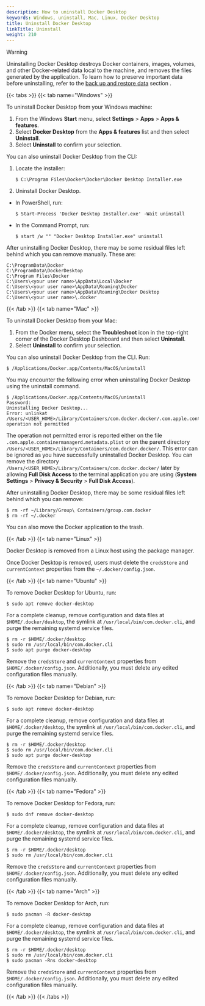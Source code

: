 ```yaml
---
description: How to uninstall Docker Desktop
keywords: Windows, uninstall, Mac, Linux, Docker Desktop
title: Uninstall Docker Desktop
linkTitle: Uninstall
weight: 210
---
```


> [!WARNING]
>
> Uninstalling Docker Desktop destroys Docker containers, images, volumes, and
> other Docker-related data local to the machine, and removes the files generated
> by the application. To learn how to preserve important data before uninstalling, refer to the [back up and restore data](/manuals/desktop/settings-and-maintenance/backup-and-restore.md) section .

{{< tabs >}}
{{< tab name="Windows" >}}

To uninstall Docker Desktop from your Windows machine:

1. From the Windows **Start** menu, select **Settings** > **Apps** > **Apps & features**.
2. Select **Docker Desktop** from the **Apps & features** list and then select **Uninstall**.
3. Select **Uninstall** to confirm your selection.

You can also uninstall Docker Desktop from the CLI:

1. Locate the installer:
   ```console
   $ C:\Program Files\Docker\Docker\Docker Desktop Installer.exe
   ```
2. Uninstall Docker Desktop. 
 - In PowerShell, run:
    ```console
    $ Start-Process 'Docker Desktop Installer.exe' -Wait uninstall
    ```
 - In the Command Prompt, run:
    ```console
    $ start /w "" "Docker Desktop Installer.exe" uninstall
    ```

After uninstalling Docker Desktop, there may be some residual files left behind which you can remove manually. These are:

```console
C:\ProgramData\Docker
C:\ProgramData\DockerDesktop
C:\Program Files\Docker
C:\Users\<your user name>\AppData\Local\Docker
C:\Users\<your user name>\AppData\Roaming\Docker
C:\Users\<your user name>\AppData\Roaming\Docker Desktop
C:\Users\<your user name>\.docker
```
 
{{< /tab >}}
{{< tab name="Mac" >}}

To uninstall Docker Desktop from your Mac:

1. From the Docker menu, select the **Troubleshoot** icon in the top-right corner of the Docker Desktop Dashboard and then select **Uninstall**.
2. Select **Uninstall** to confirm your selection.

You can also uninstall Docker Desktop from the CLI. Run:

```console
$ /Applications/Docker.app/Contents/MacOS/uninstall
```

You may encounter the following error when uninstalling Docker Desktop using the uninstall command.
```console
$ /Applications/Docker.app/Contents/MacOS/uninstall
Password:
Uninstalling Docker Desktop...
Error: unlinkat /Users/<USER_HOME>/Library/Containers/com.docker.docker/.com.apple.containermanagerd.metadata.plist: operation not permitted
```
The operation not permitted error is reported either on the file `.com.apple.containermanagerd.metadata.plist` or on the parent directory `/Users/<USER_HOME>/Library/Containers/com.docker.docker/`. This error can be ignored as you have successfully uninstalled Docker Desktop.
You can remove the directory `/Users/<USER_HOME>/Library/Containers/com.docker.docker/` later by allowing **Full Disk Access** to the terminal application you are using (**System Settings** > **Privacy & Security** > **Full Disk Access**).

After uninstalling Docker Desktop, there may be some residual files left behind which you can remove:

```console
$ rm -rf ~/Library/Group\ Containers/group.com.docker
$ rm -rf ~/.docker
```

You can also move the Docker application to the trash. 

{{< /tab >}}
{{< tab name="Linux" >}}

Docker Desktop is removed from a Linux host using the package manager.

Once Docker Desktop is removed, users must delete the `credsStore` and `currentContext` properties from the `~/.docker/config.json`.

{{< /tab >}}
{{< tab name="Ubuntu" >}}

To remove Docker Desktop for Ubuntu, run:

```console
$ sudo apt remove docker-desktop
```

For a complete cleanup, remove configuration and data files at `$HOME/.docker/desktop`, the symlink at `/usr/local/bin/com.docker.cli`, and purge
the remaining systemd service files.

```console
$ rm -r $HOME/.docker/desktop
$ sudo rm /usr/local/bin/com.docker.cli
$ sudo apt purge docker-desktop
```

Remove the `credsStore` and `currentContext` properties from `$HOME/.docker/config.json`. Additionally, you must delete any edited configuration files manually. 

{{< /tab >}}
{{< tab name="Debian" >}}

To remove Docker Desktop for Debian, run:

```console
$ sudo apt remove docker-desktop
```

For a complete cleanup, remove configuration and data files at `$HOME/.docker/desktop`, the symlink at `/usr/local/bin/com.docker.cli`, and purge
the remaining systemd service files.

```console
$ rm -r $HOME/.docker/desktop
$ sudo rm /usr/local/bin/com.docker.cli
$ sudo apt purge docker-desktop
```

Remove the `credsStore` and `currentContext` properties from `$HOME/.docker/config.json`. Additionally, you must delete any edited configuration files manually.

{{< /tab >}}
{{< tab name="Fedora" >}}

To remove Docker Desktop for Fedora, run:

```console
$ sudo dnf remove docker-desktop
```

For a complete cleanup, remove configuration and data files at `$HOME/.docker/desktop`, the symlink at `/usr/local/bin/com.docker.cli`, and purge
the remaining systemd service files.

```console
$ rm -r $HOME/.docker/desktop
$ sudo rm /usr/local/bin/com.docker.cli
```

Remove the `credsStore` and `currentContext` properties from `$HOME/.docker/config.json`. Additionally, you must delete any edited configuration files manually. 

{{< /tab >}}
{{< tab name="Arch" >}}

To remove Docker Desktop for Arch, run:

```console
$ sudo pacman -R docker-desktop
```

For a complete cleanup, remove configuration and data files at `$HOME/.docker/desktop`, the symlink at `/usr/local/bin/com.docker.cli`, and purge
the remaining systemd service files.

```console
$ rm -r $HOME/.docker/desktop
$ sudo rm /usr/local/bin/com.docker.cli
$ sudo pacman -Rns docker-desktop
```

Remove the `credsStore` and `currentContext` properties from `$HOME/.docker/config.json`. Additionally, you must delete any edited configuration files manually. 

{{< /tab >}}
{{< /tabs >}}



